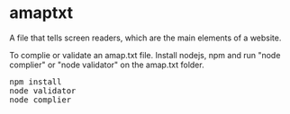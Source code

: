 # amaptxt
A file that tells screen readers, which are the main elements of a website.


To complie or validate an amap.txt file. Install nodejs, npm and run "node complier" or "node validator" on the amap.txt folder.
<pre>npm install
node validator
node complier
</pre>
